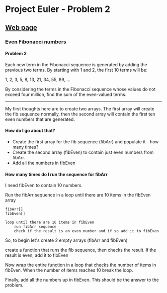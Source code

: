# Project Euler - Problem 2

## [Web page](https://projecteuler.net/problem=2)

### Even Fibonacci numbers

#### Problem 2

Each new term in the Fibonacci sequence is generated by adding the previous two terms. By starting with 1 and 2, the first 10 terms will be:

1, 2, 3, 5, 8, 13, 21, 34, 55, 89, ...

By considering the terms in the Fibonacci sequence whose values do not exceed four million, find the sum of the even-valued terms.

---

My first thoughts here are to create two arrays. The first array will create the fib sequence normally, then the second array will contain the first ten even numbers that are generated.

#### How do I go about that?

- Create the first array for the fib sequence (fibArr) and populate it - how many times?
- Create the second array (fibEven) to contain just even numbers from fibArr.
- Add all the numbers in fibEven

#### How many times do I run the sequence for fibArr

I need fibEven to contain 10 numbers.

Run the fibArr sequence in a loop until there are 10 items in the fibEven array

    fibArr[]
    fibEven[]

    loop until there are 10 items in fibEven
        run fibArr sequence
        check if the result is an even number and if so add it to fibEven

So, to begin let's create 2 empty arrays (fibArr and fibEven)

create a function that runs the fib sequence, then checks the result. If the result is even, add it to fibEven

Now wrap the entire function in a loop that checks the number of items in fibEven. When the number of items reaches 10 break the loop.

Finally, add all the numbers up in fibEven. This should be the answer to the problem.
